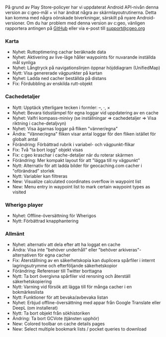 På grund av Play Store-policyer har vi uppdaterat Android API-nivån denna version av c:geo-mål + vi har ändrat några av skärmlayoutrutinerna. Detta kan komma med några oönskade biverkningar, särskilt på nyare Android-versioner. Om du har problem med denna version av c:geo, vänligen rapportera antingen på [GitHub](https://github.com/cgeo/cgeo) eller via e-post till [support@cgeo.org](mailto:support@cgeo.org)

### Karta
- Nyhet: Ruttoptimering cachar beräknade data
- Nyhet: Aktivering av live-läge håller waypoints för nuvarande inställda mål synliga
- Nyhet: Långtryck på navigationslinjen öppnar höjddiagram (UnifiedMap)
- Nytt: Visa genererade vägpunkter på kartan
- Nyhet: Ladda ned cacher beställda på distans
- Fix: Fördubbling av enskilda rutt-objekt

### Cachedetaljer
- Nytt: Upptäck ytterligare tecken i formler: –, ⋅, ×
- Nyhet: Bevara tidsstämpel för egna loggar vid uppdatering av en cache
- Nyhet: Valfri kompass-minivy (se inställningar => cachedetaljer => Visa riktning i cache-detaljvyn)
- Nyhet: Visa ägarnas loggar på fliken "vänner/egna"
- Ändra: "Vänner/egna" fliken visar antal loggar för den fliken istället för globalt antal
- Förändring: Förbättrad rubrik i variabel- och vägpunkt-flikar
- Fix: Två "ta bort logg" objekt visas
- Fix: c:geo kraschar i cache-detaljer när du roterar skärmen
- Förändring: Mer kompakt layout för att "lägga till ny vägpunkt"
- Nytt: Alternativ för att ladda bilder för geocaching.com cacher i "oförändrad" storlek
- Nytt: Variabler kan filtreras
- New: Visualize calculated coordinates overflow in waypoint list
- New: Menu entry in waypoint list to mark certain waypoint types as visited

### Wherigo player
- Nyhet: Offline-översättning för Wherigos
- Nytt: Förbättrad knapphantering

### Allmänt
- Nyhet: alternativ att dela efter att ha loggat en cache
- Ändra: Visa inte "behöver underhåll" eller "behöver arkiveras"-alternativen för egna cacher
- Fix: Återställning av en säkerhetskopia kan duplicera spårfiler i internt lagringsutrymme och efterföljande säkerhetskopior
- Förändring: Referenser till Twitter borttagna
- Nytt: Ta bort övergivna spårfiler vid rensning och återställ säkerhetskopiering
- Nytt: Varning vid försök att lägga till för många cacher i en bokmärkeslista
- Nytt: Funktioner för att bevaka/avbevaka listan
- Nyhet: Erbjud offline-översättning med appar från Google Translate eller DeepL (om installerat)
- Nytt: Ta bort objekt från sökhistoriken
- Ändring: Ta bort GCVote (tjänsten upphör)
- New: Colored toolbar on cache details pages
- New: Select multiple bookmark lists / pocket queries to download
